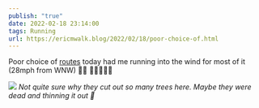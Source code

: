 ```yaml
---
publish: "true"
date: 2022-02-18 23:14:00
tags: Running
url: https://ericmwalk.blog/2022/02/18/poor-choice-of.html
---
```


Poor choice of [routes](http://www.strava.com/activities/6703167550) today had me running into the wind for most of it (28mph from WNW) 🤷‍♂️ 🤦‍♂️🏃🏻‍♂️

![](https://ericmwalk.blog/uploads/2022/523f1a8ea0.jpg)
*Not quite sure why they cut out so many trees here. Maybe they were dead and thinning it out 🤔*